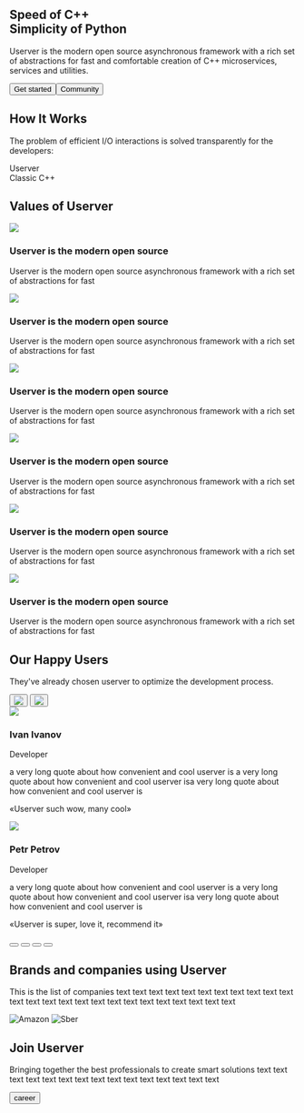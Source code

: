 <link rel="stylesheet" href="landing.css" />

<main class="main">
      <section class="mw-1220">
        <div class="info__block">
          <h2 class="info__header">
            Speed of C++ <br />
            Simplicity of Python
          </h2>
          <p class="info__paragraph">
            Userver is the modern open source asynchronous framework with a rich
            set of abstractions for fast and comfortable creation of C++
            microservices, services and utilities.
          </p>
          <div class="info__buttons">
            <button class="button">Get started</button
            ><button class="button button_outline ml-24">Community</button>
          </div>
        </div>
      </section>
      <section class="how mw-1220">
        <div>
          <h2>How It Works</h2>
          <p class="how__info">
            The problem of efficient I/O interactions is solved transparently
            for the developers:
          </p>
        </div>
        <div class="how__codeblocks flex-row">
          <div class="codeblock">
            <div class="codeblock__header">Userver</div>
            <div class="codeblock__body">
              <div class="codeblock__placeholder"></div>
            </div>
          </div>
          <div class="codeblock codeblock_grey ml-16">
            <div class="codeblock__header">Classic C++</div>
            <div class="codeblock__body">
              <div class="codeblock__placeholder"></div>
            </div>
          </div>
        </div>
      </section>
      <section class="values mw-1220">
        <h2>Values of Userver</h2>
        <div class="values__cards">
          <div class="values__card">
            <img src="icon.svg" />
            <h3 class="values__cardtitle">Userver is the modern open source</h3>
            <p class="values__cardinfo">
              Userver is the modern open source asynchronous framework with a
              rich set of abstractions for fast
            </p>
          </div>
          <div class="values__card">
            <img src="icon.svg" />
            <h3 class="values__cardtitle">Userver is the modern open source</h3>
            <p class="values__cardinfo">
              Userver is the modern open source asynchronous framework with a
              rich set of abstractions for fast
            </p>
          </div>
          <div class="values__card">
            <img src="icon.svg" />
            <h3 class="values__cardtitle">Userver is the modern open source</h3>
            <p class="values__cardinfo">
              Userver is the modern open source asynchronous framework with a
              rich set of abstractions for fast
            </p>
          </div>
          <div class="values__card">
            <img src="icon.svg" />
            <h3 class="values__cardtitle">Userver is the modern open source</h3>
            <p class="values__cardinfo">
              Userver is the modern open source asynchronous framework with a
              rich set of abstractions for fast
            </p>
          </div>
          <div class="values__card">
            <img src="icon.svg" />
            <h3 class="values__cardtitle">Userver is the modern open source</h3>
            <p class="values__cardinfo">
              Userver is the modern open source asynchronous framework with a
              rich set of abstractions for fast
            </p>
          </div>
          <div class="values__card">
            <img src="icon.svg" />
            <h3 class="values__cardtitle">Userver is the modern open source</h3>
            <p class="values__cardinfo">
              Userver is the modern open source asynchronous framework with a
              rich set of abstractions for fast
            </p>
          </div>
        </div>
      </section>
      <section class="users">
        <div class="users__about mw-1220">
          <h2>Our Happy Users</h2>
          <div class="users__info">
            <p>
              They've already chosen userver to optimize the development
              process.
            </p>
            <div>
              <button class="users__navbutton">
                <img src="arrow-left.svg" />
              </button>
              <button class="users__navbutton users__navbutton_right">
                <img src="arrow-right.svg" />
              </button>
            </div>
          </div>
        </div>
        <div class="feedbacks">
          <div class="feedback">
            <img class="feedback__image" src="feedback1.png" />
            <div class="feedback__person">
              <h3 class="feedback__name">Ivan Ivanov</h3>
              <div class="feedback__position">Developer</div>
            </div>
            <p class="feedback__about">
              a very long quote about how convenient and cool userver is a very
              long quote about how convenient and cool userver isa very long
              quote about how convenient and cool userver is
            </p>
            <p class="feedback__text">«Userver such wow, many cool»</p>
          </div>
          <div class="feedback">
            <img class="feedback__image" src="feedback2.png" />
            <div class="feedback__person">
              <h3 class="feedback__name">Petr Petrov</h3>
              <div class="feedback__position">Developer</div>
            </div>
            <p class="feedback__about">
              a very long quote about how convenient and cool userver is a very
              long quote about how convenient and cool userver isa very long
              quote about how convenient and cool userver is
            </p>
            <p class="feedback__text">
              «Userver is super, love it, recommend it»
            </p>
          </div>
        </div>
        <div class="pagination">
          <button class="pagination__button pagination__button_active"></button>
          <button class="pagination__button"></button>
          <button class="pagination__button"></button>
          <button class="pagination__button"></button>
        </div>
      </section>
      <section class="companies mw-1220">
        <h2 class="companies__title">Brands and companies using Userver</h2>
        <p class="companies__info paragraph_small">
          This is the list of companies text text text text text text text text
          text text text text text text text text text text text text text text
          text text text
        </p>
        <div class="companies__logos">
          <img class="logo_amazon" src="amazon.png" alt="Amazon" />
          <img class="logo_sber" src="sber.png" alt="Sber" />
        </div>
      </section>
      <section class="career">
        <div class="career__wrapper mw-1220">
          <h2>Join Userver</h2>
          <p class="career__info paragraph_small">
            Bringing together the best professionals to create smart solutions
            text text text text text text text text text text text text text
            text text
          </p>
          <button class="career__button button">career</button>
        </div>
      </section>
    </main>

